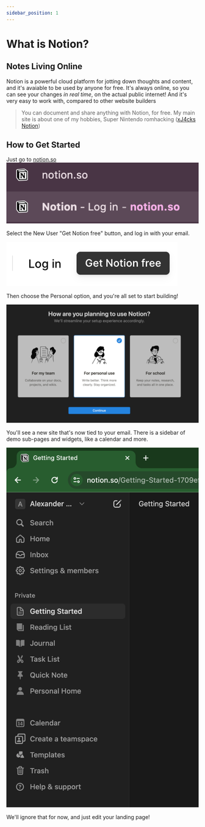 ```yaml
---
sidebar_position: 1
---
```


# What is Notion?

## Notes Living Online

Notion is a powerful cloud platform for jotting down thoughts and content, and it's avaiable to be used by anyone for free.  It's always online, so you can see your changes *in real time*, on the actual public internet! And it's very easy to work with, compared to other website builders

> You can document and share anything with Notion, for free. My main site is about one of my hobbies, Super Nintendo romhacking ([xJ4cks Notion](https://www.notion.so/xj4cks/Absolute-Intro-to-FFV-SNES-Romhacking-b1eb9b57f3224683b191614c7b4825fc))

## How to Get Started

Just go to [notion.so](https://notion.so) 
![notionso.png](./notionso.png)

Select the New User "Get Notion free" button, and log in with your email.

![notionstart.png](./notionstart.png)


Then choose the Personal option, and you're all set to start building!

![notionpersonal.png](./notionpersonal.png)

You'll see a new site that's now tied to your email. There is a sidebar of demo sub-pages and widgets, like a calendar and more.

![notionsidebar.png](./notionsidebar.png)

We'll ignore that for now, and just edit your landing page!

